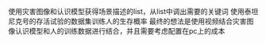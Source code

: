 使用灾害图像和认识模型获得场景描述的list，从list中调出需要的关键词
使用泰坦尼克号的存活试验的数据集训练人的生存概率
最终的想法是使用视频结合灾害图像认识模型和人的训练数据进行结合，并且需要考虑配置在pc上的成本